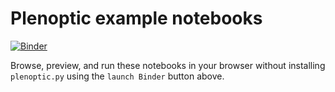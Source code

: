 # Plenoptic example notebooks
[![Binder](http://mybinder.org/badge_logo.svg)](https://mybinder.org/v2/gh/LabForComputationalVision/plenoptic/1.0.1?filepath=examples)

Browse, preview, and run these notebooks in your browser without installing 
``plenoptic.py`` using the ``launch Binder`` button above.
